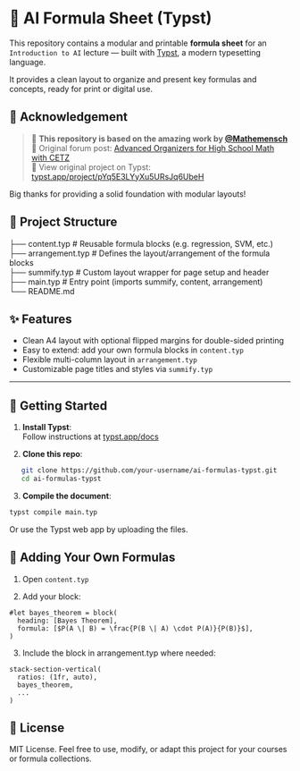 # 🧠 AI Formula Sheet (Typst)

This repository contains a modular and printable **formula sheet** for an `Introduction to AI` lecture — built with [Typst](https://typst.app), a modern typesetting language.

It provides a clean layout to organize and present key formulas and concepts, ready for print or digital use.

## 📌 Acknowledgement

> 📖 **This repository is based on the amazing work by [@Mathemensch](https://forum.typst.app/u/Mathemensch)**  
> 💬 Original forum post: [Advanced Organizers for High School Math with CETZ](https://forum.typst.app/t/advanced-organizers-for-high-school-math-with-cetz/2475)  
> 🔗 View original project on Typst: [typst.app/project/pYq5E3LYyXu5URsJq6UbeH](https://typst.app/project/pYq5E3LYyXu5URsJq6UbeH)

Big thanks for providing a solid foundation with modular layouts!

## 📁 Project Structure

├── content.typ # Reusable formula blocks (e.g. regression, SVM, etc.) \
├── arrangement.typ # Defines the layout/arrangement of the formula blocks \
├── summify.typ # Custom layout wrapper for page setup and header \
├── main.typ # Entry point (imports summify, content, arrangement) \
└── README.md

## ✨ Features

- Clean A4 layout with optional flipped margins for double-sided printing
- Easy to extend: add your own formula blocks in `content.typ`
- Flexible multi-column layout in `arrangement.typ`
- Customizable page titles and styles via `summify.typ`

---

## 🚀 Getting Started

1. **Install Typst**:  
   Follow instructions at [typst.app/docs](https://typst.app/docs/)

2. **Clone this repo**:

```bash
   git clone https://github.com/your-username/ai-formulas-typst.git
   cd ai-formulas-typst
```

3. **Compile the document**:

```bash
typst compile main.typ
```

Or use the Typst web app by uploading the files.

## 🧩 Adding Your Own Formulas

1. Open `content.typ`

2. Add your block:

```typst
#let bayes_theorem = block(
  heading: [Bayes Theorem],
  formula: [$P(A \| B) = \frac{P(B \| A) \cdot P(A)}{P(B)}$],
)
```

3. Include the block in arrangement.typ where needed:

```typst
stack-section-vertical(
  ratios: (1fr, auto),
  bayes_theorem,
  ...
)
```

## 📄 License

MIT License.
Feel free to use, modify, or adapt this project for your courses or formula collections.

